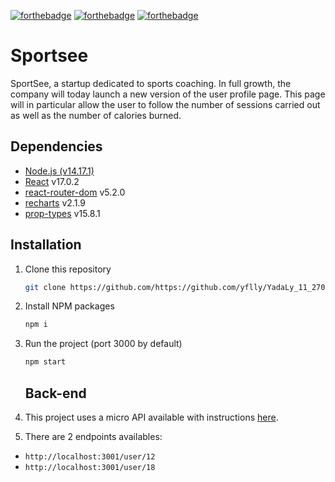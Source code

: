 [![forthebadge](https://forthebadge.com/images/badges/uses-html.svg)](https://forthebadge.com) [![forthebadge](https://forthebadge.com/images/badges/uses-css.svg)](https://forthebadge.com) [![forthebadge](https://forthebadge.com/images/badges/made-with-javascript.svg)](https://forthebadge.com)

# Sportsee

SportSee, a startup dedicated to sports coaching.
In full growth, the company will today launch a new version of the user profile page.
This page will in particular allow the user to follow the number of sessions carried out as well as the number of calories burned.

## Dependencies

- [Node.js (v14.17.1)](https://nodejs.org/en/)
- [React](https://reactjs.org/) v17.0.2
- [react-router-dom](https://reactrouter.com/web/guides/quick-start) v5.2.0
- [recharts](https://recharts.org/en-US/) v2.1.9
- [prop-types](https://www.npmjs.com/package/prop-types) v15.8.1

## Installation

1. Clone this repository
   ```sh
   git clone https://github.com/https://github.com/yflly/YadaLy_11_27012022.git
   ```
2. Install NPM packages
   ```sh
   npm i
   ```
3. Run the project (port 3000 by default)

   ```sh
   npm start
   ```

   ## Back-end

4. This project uses a micro API available with instructions [here](https://github.com/OpenClassrooms-Student-Center/P9-front-end-dashboard).

5. There are 2 endpoints availables:

- `http://localhost:3001/user/12`
- `http://localhost:3001/user/18`
